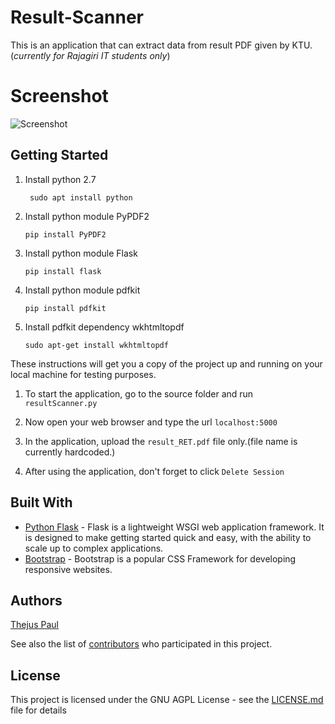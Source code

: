 # Result-Scanner

This is an application that can extract data from result PDF given by KTU.(*currently for Rajagiri IT students only*)

# Screenshot

<img src="https://i.imgur.com/gyaLdFK.png" alt="Screenshot" />

## Getting Started

1. Install python 2.7 

    ``` sudo apt install python```

2. Install python module PyPDF2 

    ```pip install PyPDF2 ```

3. Install python module Flask

    ```pip install flask```

4. Install python module pdfkit

    ```pip install pdfkit```

5. Install pdfkit dependency wkhtmltopdf

    ```sudo apt-get install wkhtmltopdf```
    
These instructions will get you a copy of the project up and running on your local machine for testing purposes.

1. To start the application, go to the source folder and run ```resultScanner.py```

2. Now open your web browser and type the url ```localhost:5000```

3. In the application, upload the `result_RET.pdf` file only.(file name is currently hardcoded.)

4. After using the application, don't forget to click `Delete Session`

## Built With

* [Python Flask](https://flask.palletsprojects.com/en/1.1.x/) - Flask is a lightweight WSGI web application framework. It is designed to make getting started quick and easy, with the ability to scale up to complex applications.
* [Bootstrap](https://getbootstrap.com/) - Bootstrap is a popular CSS Framework for developing responsive websites.

## Authors

[Thejus Paul](https://github.com/Thejus-Paul)

See also the list of [contributors](https://github.com/thejus-paul/nurse-call/graphs/contributors) who participated in this project.

## License

This project is licensed under the GNU AGPL License - see the [LICENSE.md](LICENSE.md) file for details

